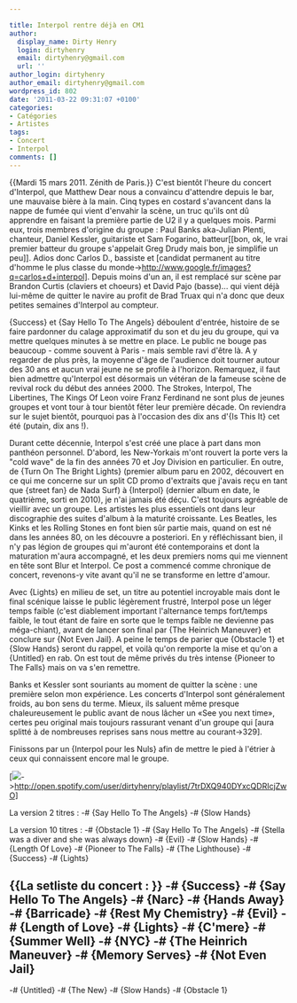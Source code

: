 ```yaml
---

title: Interpol rentre déjà en CM1
author:
  display_name: Dirty Henry
  login: dirtyhenry
  email: dirtyhenry@gmail.com
  url: ''
author_login: dirtyhenry
author_email: dirtyhenry@gmail.com
wordpress_id: 802
date: '2011-03-22 09:31:07 +0100'
categories:
- Catégories
- Artistes
tags:
- Concert
- Interpol
comments: []
---
```

{{Mardi 15 mars 2011. Zénith de Paris.}} C'est bientôt l'heure du concert d'Interpol, que Matthew Dear nous a convaincu d'attendre depuis le bar, une mauvaise bière à la main. Cinq types en costard s'avancent dans la nappe de fumée qui vient d'envahir la scène, un truc qu'ils ont dû apprendre en faisant la première partie de U2 il y a quelques mois. Parmi eux, trois membres d'origine du groupe : Paul Banks aka-Julian Plenti, chanteur, Daniel Kessler, guitariste et Sam Fogarino, batteur[[bon, ok, le vrai premier batteur du groupe s'appelait Greg Drudy mais bon, je simplifie un peu]]. Adios donc Carlos D., bassiste et [candidat permanent au titre d'homme le plus classe du monde->http://www.google.fr/images?q=carlos+d+interpol]. Depuis moins d'un an, il est remplacé sur scène par Brandon Curtis (claviers et choeurs) et David Pajo (basse)... qui vient déjà lui-même de quitter le navire au profit de Brad Truax qui n'a donc que deux petites semaines d'Interpol au compteur.

{Success} et {Say Hello To The Angels} déboulent d'entrée, histoire de se faire pardonner du calage approximatif du son et du jeu du groupe, qui va mettre quelques minutes à se mettre en place. Le public ne bouge pas beaucoup - comme souvent à Paris - mais semble ravi d'être là. A y regarder de plus près, la moyenne d'âge de l'audience doit tourner autour des 30 ans et aucun vrai jeune ne se profile à l'horizon. Remarquez, il faut bien admettre qu'Interpol est désormais un vétéran de la fameuse scène de revival rock du début des années 2000. The Strokes, Interpol, The Libertines, The Kings Of Leon voire Franz Ferdinand ne sont plus de jeunes groupes et vont tour à tour bientôt fêter leur première décade. On reviendra sur le sujet bientôt, pourquoi pas à l'occasion des dix ans d'{Is This It} cet été (putain, dix ans !).

<img474>

Durant cette décennie, Interpol s'est créé une place à part dans mon panthéon personnel. D'abord, les New-Yorkais m'ont rouvert la porte vers la "cold wave" de la fin des années 70 et Joy Division en particulier. En outre, de {Turn On The Bright Lights} (premier album paru en 2002, découvert en ce qui me concerne sur un split CD promo d'extraits que j'avais reçu en tant que {street fan} de Nada Surf) à {Interpol} (dernier album en date, le quatrième, sorti en 2010), je n'ai jamais été déçu. C'est toujours agréable de vieillir avec un groupe. Les artistes les plus essentiels ont dans leur discographie des suites d'album à la maturité croissante. Les Beatles, les Kinks et les Rolling Stones en font bien sûr partie mais, quand on est né dans les années 80, on les découvre a posteriori. En y réfléchissant bien, il n'y pas légion de groupes qui m'auront été contemporains et dont la maturation m'aura accompagné, et les deux premiers noms qui me viennent en tête sont Blur et Interpol. Ce post a commencé comme chronique de concert, revenons-y vite avant qu'il ne se transforme en lettre d'amour.

Avec {Lights} en milieu de set, un titre au potentiel incroyable mais dont le final scénique laisse le public légèrement frustré, Interpol pose un léger temps faible (c'est diablement important l'alternance temps fort/temps faible, le tout étant de faire en sorte que le temps faible ne devienne pas méga-chiant), avant de lancer son final par {The Heinrich Maneuver} et conclure sur {Not Even Jail}. A peine le temps de parier que {Obstacle 1} et {Slow Hands} seront du rappel, et voilà qu'on remporte la mise et qu'on a {Untitled} en rab. On est tout de même privés du très intense {Pioneer to The Falls} mais on va s'en remettre.

Banks et Kessler sont souriants au moment de quitter la scène : une première selon mon expérience. Les concerts d'Interpol sont généralement froids, au bon sens du terme. Mieux, ils saluent même presque chaleureusement le public avant de nous lâcher un «See you next time», certes peu original mais toujours rassurant venant d'un groupe qui [aura splitté à de nombreuses reprises sans nous mettre au courant->329].

<img475>

Finissons par un {Interpol pour les Nuls} afin de mettre le pied à l'étrier à ceux qui connaissent encore mal le groupe.

[<img src="/squelettes/images/spotify-button.png" />->http://open.spotify.com/user/dirtyhenry/playlist/7trDXQ940DYxcQDRIcjZwO]

La version 2 titres :
-# {Say Hello To The Angels}
-# {Slow Hands}

La version 10 titres :
-# {Obstacle 1}
-# {Say Hello To The Angels}
-# {Stella was a diver and she was always down}
-# {Evil}
-# {Slow Hands}
-# {Length Of Love}
-# {Pioneer to The Falls}
-# {The Lighthouse}
-# {Success}
-# {Lights}

{{La setliste du concert : }} 
-# {Success} 
-# {Say Hello To The Angels}
-# {Narc} 
-# {Hands Away}
-# {Barricade} 
-# {Rest My Chemistry} 
-# {Evil} 
-# {Length of Love} 
-# {Lights} 
-# {C'mere} 
-# {Summer Well} 
-# {NYC} 
-# {The Heinrich Maneuver} 
-# {Memory Serves} 
-# {Not Even Jail} 
--
-# {Untitled} 
-# {The New} 
-# {Slow Hands} 
-# {Obstacle 1}
